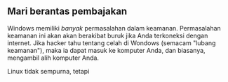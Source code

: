 <?php require("../../entete.php"); ?> <?php require("../../base.php"); ?> <?php require("../../fonctions.php"); ?>

<div id="corps">

<h2>Mari berantas pembajakan</h2>

Windows memiliki <i>banyak</i> permasalahan dalam keamanan. Permasalahan keamanan ini akan akan berakibat buruk jika Anda terkoneksi dengan internet. Jika hacker tahu tentang celah di Wondows (semacam "lubang keamanan"), maka ia dapat masuk ke komputer Anda, dan biasanya, mengambil alih komputer Anda.

Linux tidak sempurna, tetapi


</div>


